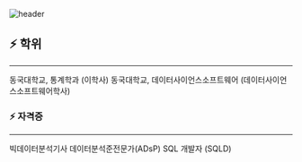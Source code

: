 ![header](https://capsule-render.vercel.app/api?type=wave&color=auto&height=300&section=header&text=Joohyeong's%20Git&fontSize=80)


<!--
**gangjoohyeong/gangjoohyeong** is a ✨ _special_ ✨ repository because its `README.md` (this file) appears on your GitHub profile.

Here are some ideas to get you started:

- 🔭 I’m currently working on ...
- 🌱 I’m currently learning ...
- 👯 I’m looking to collaborate on ...
- 🤔 I’m looking for help with ...
- 💬 Ask me about ...
- 📫 How to reach me: ...
- 😄 Pronouns: ...
- ⚡ Fun fact: ...
-->
## ⚡  학위
***
동국대학교, 통계학과 (이학사)
동국대학교, 데이터사이언스소프트웨어 (데이터사이언스소프트웨어학사)



### ⚡  자격증
***
빅데이터분석기사
데이터분석준전문가(ADsP)
SQL 개발자 (SQLD)
